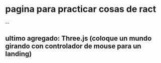 # pagina para practicar cosas de ract
--
## ultimo agregado: Three.js (coloque un mundo girando con controlador de mouse para un landing)
